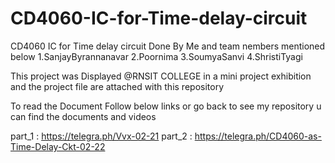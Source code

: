 # CD4060-IC-for-Time-delay-circuit
CD4060 IC for Time delay circuit
Done By Me and team nembers mentioned below
1.SanjayByrannanavar
2.Poornima
3.SoumyaSanvi
4.ShristiTyagi

This project was Displayed @RNSIT COLLEGE in a mini project exhibition
and the project file are attached with this repository 


To read the Document Follow below links or go back to see my repository u can find the documents and videos

part_1 : https://telegra.ph/Vvx-02-21
part_2 : https://telegra.ph/CD4060-as-Time-Delay-Ckt-02-22
